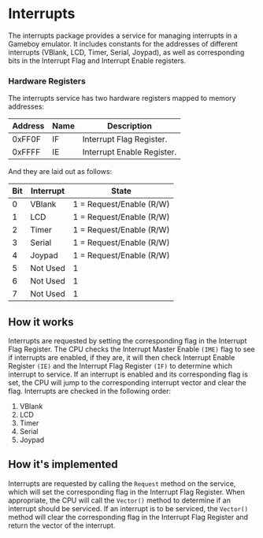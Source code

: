 # Interrupts

The interrupts package provides a service for managing interrupts in a Gameboy emulator. It includes constants for the 
addresses of different interrupts (VBlank, LCD, Timer, Serial, Joypad), as well as corresponding bits in the Interrupt 
Flag and Interrupt Enable registers.

### Hardware Registers

The interrupts service has two hardware registers mapped to memory addresses:

| Address | Name | Description                |
|---------|------|----------------------------|
| 0xFF0F  | IF   | Interrupt Flag Register.   |
| 0xFFFF  | IE   | Interrupt Enable Register. |

And they are laid out as follows:

| Bit | Interrupt | State                    |
|-----|-----------|--------------------------|
| 0   | VBlank    | 1 = Request/Enable (R/W) |
| 1   | LCD       | 1 = Request/Enable (R/W) |
| 2   | Timer     | 1 = Request/Enable (R/W) |
| 3   | Serial    | 1 = Request/Enable (R/W) |
| 4   | Joypad    | 1 = Request/Enable (R/W) |
| 5   | Not Used  | 1                        |
| 6   | Not Used  | 1                        |
| 7   | Not Used  | 1                        |

## How it works

Interrupts are requested by setting the corresponding flag in the Interrupt Flag Register. The CPU checks the Interrupt
Master Enable `(IME)` flag to see if interrupts are enabled, if they are, it will then check Interrupt Enable Register 
`(IE)` and the Interrupt Flag Register `(IF)` to determine which interrupt to service. If an interrupt is enabled and 
its corresponding flag is set, the CPU will jump to the corresponding interrupt vector and clear the flag. Interrupts
are checked in the following order:

1. VBlank
2. LCD
3. Timer
4. Serial
5. Joypad

## How it's implemented

Interrupts are requested by calling the `Request` method on the service, which will set the corresponding flag in the
Interrupt Flag Register. When appropriate, the CPU will call the `Vector()` method to determine if an interrupt should be
serviced. If an interrupt is to be serviced, the `Vector()` method will clear the corresponding flag in the Interrupt Flag
Register and return the vector of the interrupt. 